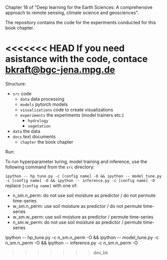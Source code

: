 Chapter 18 of "Deep learning for the Earth Sciences: A comprehensive approach to remote sensing, climate science and geosciences".

The repository contains the code for the experiments conducted for this book chapter.

<<<<<<< HEAD
If you need asistance with the code, contace bkraft@bgc-jena.mpg.de
=======
Structure:

* `src` code
    * `data` data processing
    * `models` pytorch models
    * `visualizations` code to create visualizations
    * `experiments` the experiments (model trainers etc.)
        * `hydrology`
        * `vegetation`
* `data` the data
* `docs` text documents
    * `chapter` the book chapter

Run:

To run hyperparameter turing, model training and inference, use the following command from the `src` directory:

`ipython -- hp_tune.py -c [config name] -O && ipython -- model_tune.py -c [config name] -O && ipython -- inference.py -c [config name] -O`
replace `[config name]` with one of:

* n_sm.n_perm: do not use soil moisture as predictor / do not permute time-series
* w_sm.n_perm: use soil moisture as predictor / do not permute time-series
* w_sm.w_perm: use soil moisture as predictor / permute time-series
* n_sm.w_perm: do not use soil moisture as predictor / permute time-series

ipython -- hp_tune.py -c n_sm.n_perm -O && ipython -- model_tune.py -c n_sm.n_perm -O && ipython -- inference.py -c n_sm.n_perm -O
>>>>>>> dev_bk

